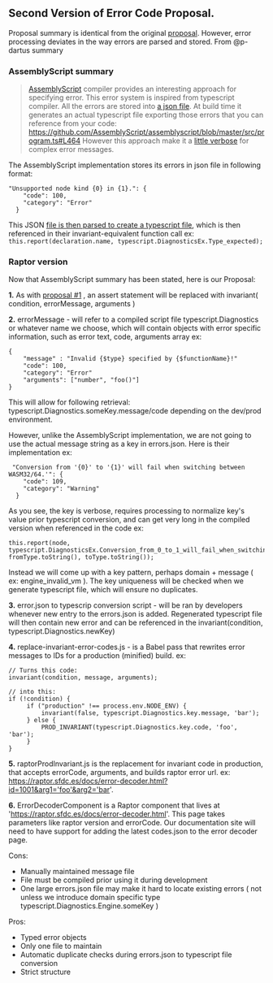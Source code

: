 ## **Second Version of Error Code Proposal.**
Proposal summary is identical from the original [proposal](https://github.com/salesforce/lwc/blob/master/docs/proposals/error-code-system.md). However, error processing deviates in the way errors are parsed and stored. From @p-dartus summary

### AssemblyScript summary
>[AssemblyScript](https://github.com/AssemblyScript/assemblyscript) compiler provides an interesting approach for specifying error. This error system is inspired from typescript compiler. All the errors are stored into [a json file](https://github.com/AssemblyScript/assemblyscript/blob/master/src/diagnosticMessages.json). At build time it generates an actual typescript file exporting those errors that you can reference from your code: https://github.com/AssemblyScript/assemblyscript/blob/master/src/program.ts#L464
>However this approach make it a [little verbose](https://github.com/AssemblyScript/assemblyscript/blob/master/src/program.ts#L551) for complex error messages.

The AssemblyScript implementation stores its errors in json file in following format:
```
"Unsupported node kind {0} in {1}.": {
    "code": 100,
    "category": "Error"
  }
```

This JSON [file is then parsed to create a typescript file](https://github.com/AssemblyScript/assemblyscript/blob/master/scripts/build-diagnostics.js), which is then referenced in their invariant-equivalent function call ex:
```this.report(declaration.name, typescript.DiagnosticsEx.Type_expected); ```

### Raptor version
Now that AssemblyScript summary has been stated, here is our Proposal:

**1.** As with [proposal #1](https://github.com/salesforce/lwc/blob/master/docs/proposals/error-code-system.md) , an assert statement will be replaced with invariant( condition, errorMessage, arguments )

**2.** errorMessage - will refer to a compiled script file typescript.Diagnostics or whatever name we choose, which will contain objects with error specific information, such as error text, code, arguments array ex:
```
{
    "message" : "Invalid {$type} specified by {$functionName}!"
    "code": 100,
    "category": "Error"
    "arguments": ["number", "foo()"]
}
```
This will allow for following retrieval: typescript.Diagnostics.someKey.message/code depending on the dev/prod environment.

However, unlike the AssemblyScript implementation, we are not going to use the actual message string as a key in errors.json. Here is their implementation ex:
```
 "Conversion from '{0}' to '{1}' will fail when switching between WASM32/64.'": {
    "code": 109,
    "category": "Warning"
  }
```
As you see, the key is verbose, requires processing to normalize key's value prior typescript conversion, and can get very long in the compiled version when referenced in the code ex:
```
this.report(node,
typescript.DiagnosticsEx.Conversion_from_0_to_1_will_fail_when_switching_between_WASM32_64, fromType.toString(), toType.toString());
```

Instead we will come up with a key pattern,  perhaps domain + message ( ex: engine_invalid_vm ). The key uniqueness will be checked when we generate typescript file, which will ensure no duplicates.

**3.** error.json to typescrip conversion script - will be ran by developers whenever new entry to the errors.json is added. Regenerated typescript file will then contain new error and can be referenced in the invariant(condition, typescript.Diagnostics.newKey)

**4.** replace-invariant-error-codes.js - is a Babel pass that rewrites error messages to IDs for a production (minified) build. ex:
```
// Turns this code:
invariant(condition, message, arguments);
```

```
// into this:
if (!condition) {
     if ("production" !== process.env.NODE_ENV) {
         invariant(false, typescript.Diagnostics.key.message, 'bar');
     } else {
         PROD_INVARIANT(typescript.Diagnostics.key.code, 'foo', 'bar');
     }
}
```

**5.** raptorProdInvariant.js is the replacement for invariant code in production, that accepts errorCode, arguments, and builds raptor error url. ex: https://raptor.sfdc.es/docs/error-decoder.html?id=1001&arg1='foo'&arg2='bar'.

**6.** ErrorDecoderComponent is a Raptor component that lives at 'https://raptor.sfdc.es/docs/error-decoder.html'. This page takes parameters like raptor version and errorCode. Our documentation site will need to have support for adding the latest codes.json to the error decoder page.




Cons:
- Manually maintained message file
- File must be compiled prior using it during development
- One large errors.json file may make it hard to locate existing errors ( not unless we introduce domain specific type typescript.Diagnostics.Engine.someKey )

Pros:
- Typed error objects
- Only one file to maintain
- Automatic duplicate checks during errors.json to typescript file conversion
- Strict structure
